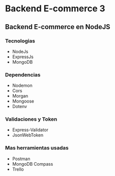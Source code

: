 # Backend E-commerce 3

## Backend E-commerce en NodeJS

### Tecnologias

* NodeJs
* ExpressJs
* MongoDB

### Dependencias

* Nodemon
* Cors
* Morgan
* Mongoose
* Dotenv

### Validaciones y Token

* Express-Validator
* JsonWebToken

### Mas herramientas usadas

* Postman
* MongoDB Compass
* Trello
